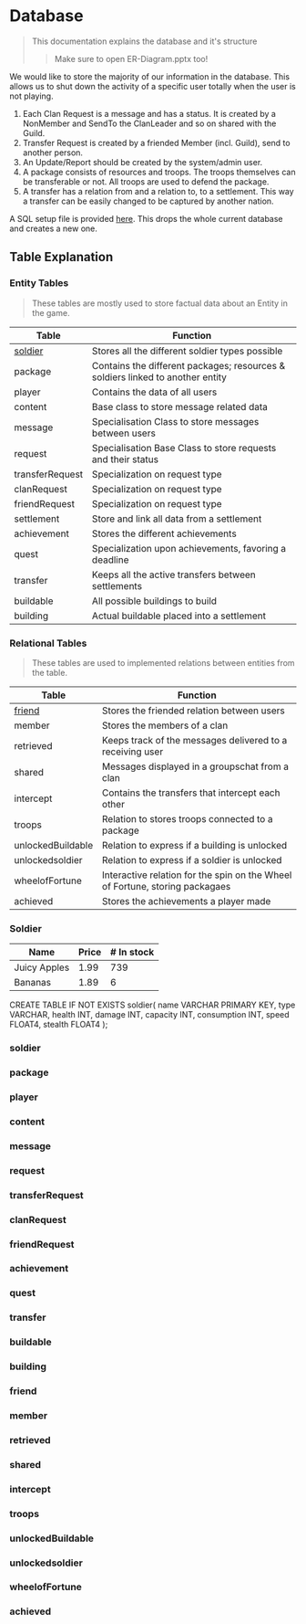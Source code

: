 # Database
> This documentation explains the database and it's structure
> > Make sure to open ER-Diagram.pptx too!

We would like to store the majority of our information in the database. This allows us to shut down the activity of a specific user totally when the user is not playing. 

1. Each Clan Request is a message and has a status. It is created by a NonMember and SendTo the ClanLeader and so on shared with the Guild.
2. Transfer Request is created by a friended Member (incl. Guild), send to another person.
3. An Update/Report should be created by the system/admin user.
4. A package consists of resources and troops. The troops themselves can be transferable or not. All troops are used to defend the package.
5. A transfer has a relation from and a relation to, to a settlement. This way a transfer can be easily changed to be captured by another nation.

A SQL setup file is provided [here](../../sql/schema.sql). This drops the whole current database and creates a new one.

## Table Explanation

### Entity Tables
> These tables are mostly used to store factual data about an Entity in the game. 

| Table               | Function                                                                       |
|---------------------|--------------------------------------------------------------------------------|
| [soldier](#soldier) | Stores all the different soldier types possible                                |
| package             | Contains the different packages; resources & soldiers linked to another entity |
| player              | Contains the data of all users                                                 |
| content             | Base class to store message related data                                       |
| message             | Specialisation Class to store messages between users                           |
| request             | Specialisation Base Class to store requests and their status                   |
| transferRequest     | Specialization on request type                                                 |
| clanRequest         | Specialization on request type                                                 |
| friendRequest       | Specialization on request type                                                 |
| settlement          | Store and link all data from a settlement                                      |
| achievement         | Stores the different achievements                                              |
| quest               | Specialization upon achievements, favoring a deadline                          |
| transfer            | Keeps all the active transfers between settlements                             |
| buildable           | All possible buildings to build                                                |
| building            | Actual buildable placed into a settlement                                      |

### Relational Tables
> These tables are used to implemented relations between entities from the table.

| Table                    | Function                                                                     |
|--------------------------|------------------------------------------------------------------------------|
| [friend](#soldier-table) | Stores the friended relation between users                                   |
| member                   | Stores the members of a clan                                                 |
| retrieved                | Keeps track of the messages delivered to a receiving user                    |
| shared                   | Messages displayed in a groupschat from a clan                               |
| intercept                | Contains the transfers that intercept each other                             |
| troops                   | Relation to stores troops connected to a package                             |
| unlockedBuildable        | Relation to express if a building is unlocked                                |
| unlockedsoldier          | Relation to express if a soldier is unlocked                                 |
| wheelofFortune           | Interactive relation for the spin on the Wheel of Fortune, storing packagaes |
| achieved                 | Stores the achievements a player made                                        |

### Soldier

Name | Price | # In stock
---|---|---
Juicy Apples | 1.99 | 739
Bananas | 1.89 | 6

CREATE TABLE IF NOT EXISTS soldier(
    name VARCHAR PRIMARY KEY,
    type VARCHAR,
    health INT,
    damage INT,
    capacity INT,
    consumption INT,
    speed FLOAT4,
    stealth FLOAT4
);

### soldier
### package
### player
### content
### message
### request
### transferRequest
### clanRequest
### friendRequest
### achievement
### quest
### transfer
### buildable
### building

### friend
### member
### retrieved
### shared
### intercept
### troops
### unlockedBuildable
### unlockedsoldier
### wheelofFortune
### achieved









